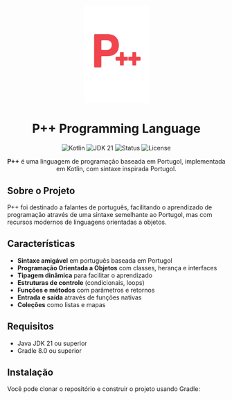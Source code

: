 <p align="center">
  <img src="./asset/ppp.png" alt="P++ Programming Language Logo" width="150">
</p>

<h1 align="center">P++ Programming Language</h1>

<p align="center">
  <img src="https://img.shields.io/badge/language-kotlin-orange.svg" alt="Kotlin">
  <img src="https://img.shields.io/badge/JDK-21-blue.svg" alt="JDK 21">
  <img src="https://img.shields.io/badge/status-development-green.svg" alt="Status">
  <img src="https://img.shields.io/badge/license-MIT-brightgreen.svg" alt="License">
</p>

<p align="center">
  <b>P++</b> é uma linguagem de programação baseada em Portugol, implementada em Kotlin, 
  com sintaxe inspirada Portugol.
</p>

## Sobre o Projeto

P++ foi destinado a falantes de português, facilitando o aprendizado de programação através de uma sintaxe semelhante ao Portugol, mas com recursos modernos de linguagens orientadas a objetos.

## Características

- **Sintaxe amigável** em português baseada em Portugol
- **Programação Orientada a Objetos** com classes, herança e interfaces
- **Tipagem dinâmica** para facilitar o aprendizado
- **Estruturas de controle** (condicionais, loops)
- **Funções e métodos** com parâmetros e retornos
- **Entrada e saída** através de funções nativas
- **Coleções** como listas e mapas

## Requisitos

- Java JDK 21 ou superior
- Gradle 8.0 ou superior

## Instalação

Você pode clonar o repositório e construir o projeto usando Gradle:
